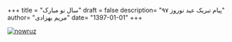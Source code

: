 +++
title = "سال نو مبارک"
draft = false
description= "پیام تبریک عید نوروز ۹۷"
author= "مریم بهزادی"
date= "1397-01-01"
+++

[![nowruz](../../img/events/nowruz.jpg)](../../img/events/nowruz.jpg)
